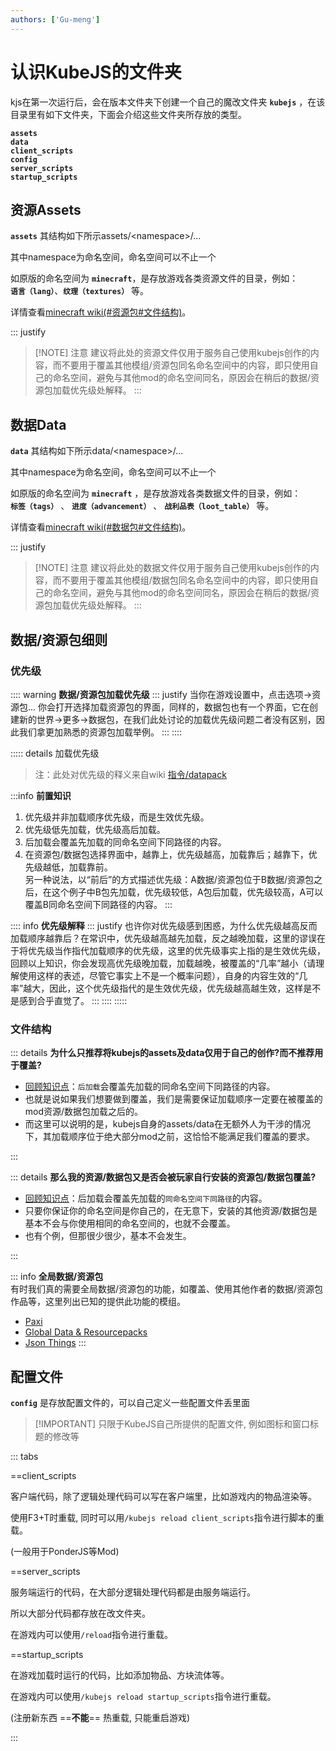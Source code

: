 ```yaml
---
authors: ['Gu-meng']
---
```

# 认识KubeJS的文件夹

kjs在第一次运行后，会在版本文件夹下创建一个自己的魔改文件夹 **`kubejs`** ，在该目录里有如下文件夹，下面会介绍这些文件夹所存放的类型。

**`assets`**  
**`data`**  
**`client_scripts`**  
**`config`**  
**`server_scripts`**  
**`startup_scripts`**  

## 资源Assets

**`assets`** 其结构如下所示assets/\<namespace\>/...

其中namespace为命名空间，命名空间可以不止一个

如原版的命名空间为 **`minecraft`**，是存放游戏各类资源文件的目录，例如：  
**`语言（lang）`**、**`纹理（textures）`** 等。

详情查看[minecraft wiki(#资源包#文件结构)](https://zh.minecraft.wiki/w/%E8%B5%84%E6%BA%90%E5%8C%85#%E6%96%87%E4%BB%B6%E7%BB%93%E6%9E%84)。

::: justify
> [!NOTE] 注意
建议将此处的资源文件仅用于服务自己使用kubejs创作的内容，而不要用于覆盖其他模组/资源包同名命名空间中的内容，即只使用自己的命名空间，避免与其他mod的命名空间同名，原因会在稍后的数据/资源包加载优先级处解释。
:::

## 数据Data

**`data`** 其结构如下所示data/\<namespace\>/... 

其中namespace为命名空间，命名空间可以不止一个

如原版的命名空间为 **`minecraft`** ，是存放游戏各类数据文件的目录，例如：  
**`标签（tags）`** 、 **`进度（advancement）`** 、 **`战利品表（loot_table）`** 等。  

详情查看[minecraft wiki(#数据包#文件结构)](https://zh.minecraft.wiki/w/%E6%95%B0%E6%8D%AE%E5%8C%85#%E6%96%87%E4%BB%B6%E5%A4%B9%E7%BB%93%E6%9E%84)。

::: justify
> [!NOTE] 注意
建议将此处的数据文件仅用于服务自己使用kubejs创作的内容，而不要用于覆盖其他模组/数据包同名命名空间中的内容，即只使用自己的命名空间，避免与其他mod的命名空间同名，原因会在稍后的数据/资源包加载优先级处解释。
:::

## 数据/资源包细则

### 优先级

:::: warning **数据/资源包加载优先级**
::: justify
当你在游戏设置中，点击选项->资源包... 你会打开选择加载资源包的界面，同样的，数据包也有一个界面，它在创建新的世界->更多->数据包，在我们此处讨论的加载优先级问题二者没有区别，因此我们拿更加熟悉的资源包加载举例。
:::
::::

::::: details 加载优先级

>注：此处对优先级的释义来自wiki [指令/datapack](https://zh.minecraft.wiki/w/%E5%91%BD%E4%BB%A4/datapack?variant=zh-cn)

:::info **前置知识**
1. 优先级并非加载顺序优先级，而是生效优先级。
2. 优先级低先加载，优先级高后加载。
3. 后加载会覆盖先加载的同命名空间下同路径的内容。
4. 在资源包/数据包选择界面中，越靠上，优先级越高，加载靠后；越靠下，优先级越低，加载靠前。  
另一种说法，以“前后”的方式描述优先级：A数据/资源包位于B数据/资源包之后，在这个例子中B包先加载，优先级较低，A包后加载，优先级较高，A可以覆盖B同命名空间下同路径的内容。
:::

:::: info **优先级解释**
::: justify
也许你对优先级感到困惑，为什么优先级越高反而加载顺序越靠后？在常识中，优先级越高越先加载，反之越晚加载，这里的谬误在于将优先级当作指代加载顺序的优先级，这里的优先级事实上指的是生效优先级，回顾以上知识，你会发现高优先级晚加载，加载越晚，被覆盖的“几率”越小（请理解使用这样的表述，尽管它事实上不是一个概率问题），自身的内容生效的“几率”越大，因此，这个优先级指代的是生效优先级，优先级越高越生效，这样是不是感到合乎直觉了。
:::
::::
:::::

### 文件结构


::: details **为什么只推荐将kubejs的assets及data仅用于自己的创作?而不推荐用于覆盖?**  

- [回顾知识点](#优先级)：`后加载`会覆盖先加载的同命名空间下同路径的内容。  
- 也就是说如果我们想要做到覆盖，我们是需要保证加载顺序一定要在被覆盖的mod资源/数据包加载之后的。  
- 而这里可以说明的是，kubejs自身的assets/data在无额外人为干涉的情况下，其加载顺序位于绝大部分mod之前，这恰恰不能满足我们覆盖的要求。

:::

::: details **那么我的资源/数据包又是否会被玩家自行安装的资源包/数据包覆盖?**  

- [回顾知识点](#优先级)：后加载会覆盖先加载的`同命名空间下同路径`的内容。  
- 只要你保证你的命名空间是你自己的，在无意下，安装的其他资源/数据包是基本不会与你使用相同的命名空间的，也就不会覆盖。  
- 也有个例，但那很少很少，基本不会发生。

:::

::: info **全局数据/资源包**  
有时我们真的需要全局数据/资源包的功能，如覆盖、使用其他作者的数据/资源包作品等，这里列出已知的提供此功能的模组。
- [Paxi](https://www.mcmod.cn/class/4615.html)
- [Global Data & Resourcepacks](https://www.mcmod.cn/class/2826.html)
- [Json Things](https://www.mcmod.cn/class/7734.html)
:::

## 配置文件

**`config`** 是存放配置文件的，可以自己定义一些配置文件丢里面

> [!IMPORTANT] 只限于KubeJS自己所提供的配置文件, 例如图标和窗口标题的修改等

::: tabs

==client_scripts

客户端代码，除了逻辑处理代码可以写在客户端里，比如游戏内的物品渲染等。  

使用F3+T时重载, 同时可以用`/kubejs reload client_scripts`指令进行脚本的重载。  

(一般用于PonderJS等Mod)

==server_scripts 

服务端运行的代码，在大部分逻辑处理代码都是由服务端运行。

所以大部分代码都存放在改文件夹。  

在游戏内可以使用`/reload`指令进行重载。

==startup_scripts

在游戏加载时运行的代码，比如添加物品、方块流体等。  

在游戏内可以使用`/kubejs reload startup_scripts`指令进行重载。  

(注册新东西 ==**不能**== 热重载, 只能重启游戏)

:::
